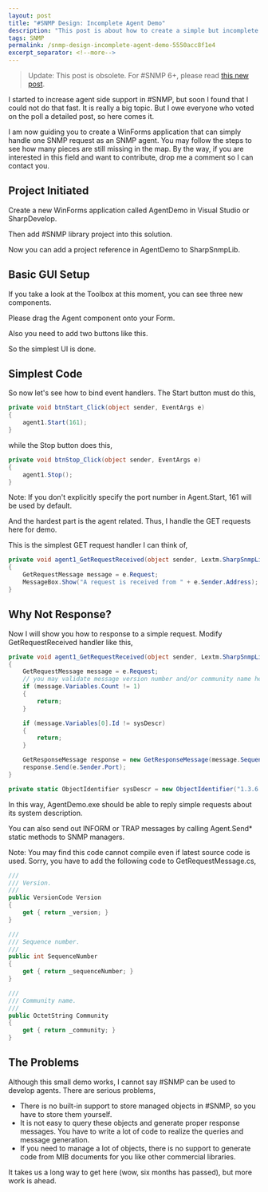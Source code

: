 ```yaml
---
layout: post
title: "#SNMP Design: Incomplete Agent Demo"
description: "This post is about how to create a simple but incomplete SNMP agent."
tags: SNMP
permalink: /snmp-design-incomplete-agent-demo-5550acc8f1e4
excerpt_separator: <!--more-->
---
```

> Update: This post is obsolete. For #SNMP 6+, please read [this new post](/honeycell-drops-snmp-pipeline-and-our-agent-demo-89986da1a5da).

I started to increase agent side support in #SNMP, but soon I found that I could not do that fast. It is really a big topic. But I owe everyone who voted on the poll a detailed post, so here comes it.
<!--more-->

I am now guiding you to create a WinForms application that can simply handle one SNMP request as an SNMP agent. You may follow the steps to see how many pieces are still missing in the map. By the way, if you are interested in this field and want to contribute, drop me a comment so I can contact you.

## Project Initiated

Create a new WinForms application called AgentDemo in Visual Studio or SharpDevelop.

Then add #SNMP library project into this solution.

Now you can add a project reference in AgentDemo to SharpSnmpLib.

## Basic GUI Setup

If you take a look at the Toolbox at this moment, you can see three new components.

Please drag the Agent component onto your Form.

Also you need to add two buttons like this.

So the simplest UI is done.

## Simplest Code

So now let's see how to bind event handlers. The Start button must do this,

``` csharp
private void btnStart_Click(object sender, EventArgs e)
{
    agent1.Start(161);
}
```

while the Stop button does this,

``` csharp
private void btnStop_Click(object sender, EventArgs e)
{
    agent1.Stop();
}
```

Note: If you don't explicitly specify the port number in Agent.Start, 161 will be used by default.

And the hardest part is the agent related. Thus, I handle the GET requests here for demo.

This is the simplest GET request handler I can think of,

``` csharp
private void agent1_GetRequestReceived(object sender, Lextm.SharpSnmpLib.GetRequestReceivedEventArgs e)
{
    GetRequestMessage message = e.Request;
    MessageBox.Show("A request is received from " + e.Sender.Address);
}
```

## Why Not Response?

Now I will show you how to response to a simple request. Modify GetRequestReceived handler like this,

``` csharp
private void agent1_GetRequestReceived(object sender, Lextm.SharpSnmpLib.GetRequestReceivedEventArgs e)
{
    GetRequestMessage message = e.Request;
    // you may validate message version number and/or community name here.
    if (message.Variables.Count != 1)
    {
        return;
    }

    if (message.Variables[0].Id != sysDescr)
    {
        return;
    }

    GetResponseMessage response = new GetResponseMessage(message.SequenceNumber, message.Version, e.Sender.Address, message.Community, new List() { new Variable(sysDescr, new OctetString("Test Description")) });
    response.Send(e.Sender.Port);
}

private static ObjectIdentifier sysDescr = new ObjectIdentifier("1.3.6.1.2.1.1.1.0");
```

In this way, AgentDemo.exe should be able to reply simple requests about its system description.

You can also send out INFORM or TRAP messages by calling Agent.Send* static methods to SNMP managers.

Note: You may find this code cannot compile even if latest source code is used. Sorry, you have to add the following code to GetRequestMessage.cs,

``` csharp
///
/// Version.
///
public VersionCode Version
{
    get { return _version; }
}

///
/// Sequence number.
///
public int SequenceNumber
{
    get { return _sequenceNumber; }
}

///
/// Community name.
///
public OctetString Community
{
    get { return _community; }
}
```

## The Problems

Although this small demo works, I cannot say #SNMP can be used to develop agents. There are serious problems,

* There is no built-in support to store managed objects in #SNMP, so you have to store them yourself.
* It is not easy to query these objects and generate proper response messages. You have to write a lot of code to realize the queries and message generation.
* If you need to manage a lot of objects, there is no support to generate code from MIB documents for you like other commercial libraries.

It takes us a long way to get here (wow, six months has passed), but more work is ahead.
